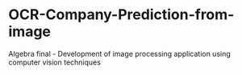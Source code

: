 # OCR-Company-Prediction-from-image
 Algebra final - Development of image processing application using computer vision techniques
